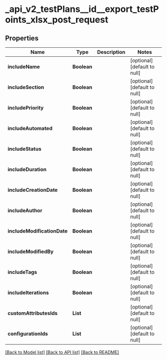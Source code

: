 # _api_v2_testPlans__id__export_testPoints_xlsx_post_request
## Properties

| Name | Type | Description | Notes |
|------------ | ------------- | ------------- | -------------|
| **includeName** | **Boolean** |  | [optional] [default to null] |
| **includeSection** | **Boolean** |  | [optional] [default to null] |
| **includePriority** | **Boolean** |  | [optional] [default to null] |
| **includeAutomated** | **Boolean** |  | [optional] [default to null] |
| **includeStatus** | **Boolean** |  | [optional] [default to null] |
| **includeDuration** | **Boolean** |  | [optional] [default to null] |
| **includeCreationDate** | **Boolean** |  | [optional] [default to null] |
| **includeAuthor** | **Boolean** |  | [optional] [default to null] |
| **includeModificationDate** | **Boolean** |  | [optional] [default to null] |
| **includeModifiedBy** | **Boolean** |  | [optional] [default to null] |
| **includeTags** | **Boolean** |  | [optional] [default to null] |
| **includeIterations** | **Boolean** |  | [optional] [default to null] |
| **customAttributesIds** | **List** |  | [optional] [default to null] |
| **configurationIds** | **List** |  | [optional] [default to null] |

[[Back to Model list]](../README.md#documentation-for-models) [[Back to API list]](../README.md#documentation-for-api-endpoints) [[Back to README]](../README.md)


